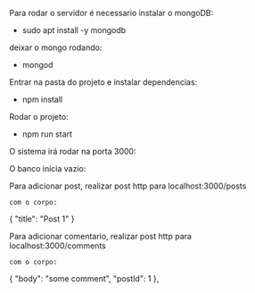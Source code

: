  Para rodar o servidor é necessario instalar o mongoDB:

* sudo apt install -y mongodb

 deixar o mongo rodando:

*  mongod


Entrar na pasta do projeto e instalar dependencias:
  * npm install

Rodar o projeto:
  * npm run start


   O sistema irá rodar na porta 3000:

   O banco inicia vazio:

   Para adicionar post, realizar post http para localhost:3000/posts


	com o corpo:
      
  {
    "title": "Post 1"
  }


Para adicionar comentario, realizar post http para localhost:3000/comments


	com o corpo:
      
  {
    "body": "some comment",
    "postId": 1
  },


    




